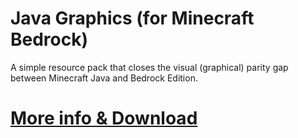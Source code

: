 # Java Graphics (for Minecraft Bedrock)
A simple resource pack that closes the visual (graphical) parity gap between Minecraft Java and Bedrock Edition.
# [More info & Download](https://www.qwermc.gq/content/jagr)
